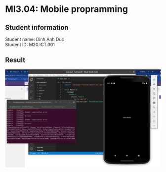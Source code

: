 <html>
<h1>MI3.04: Mobile propramming</h1>
<h2>Student information</h2>
Student name: Dinh Anh Duc
</br>
Student ID: M20.ICT.001
<h2>Result</h2>
<img src="../images/lab01_helloWorld.png">
</html>
